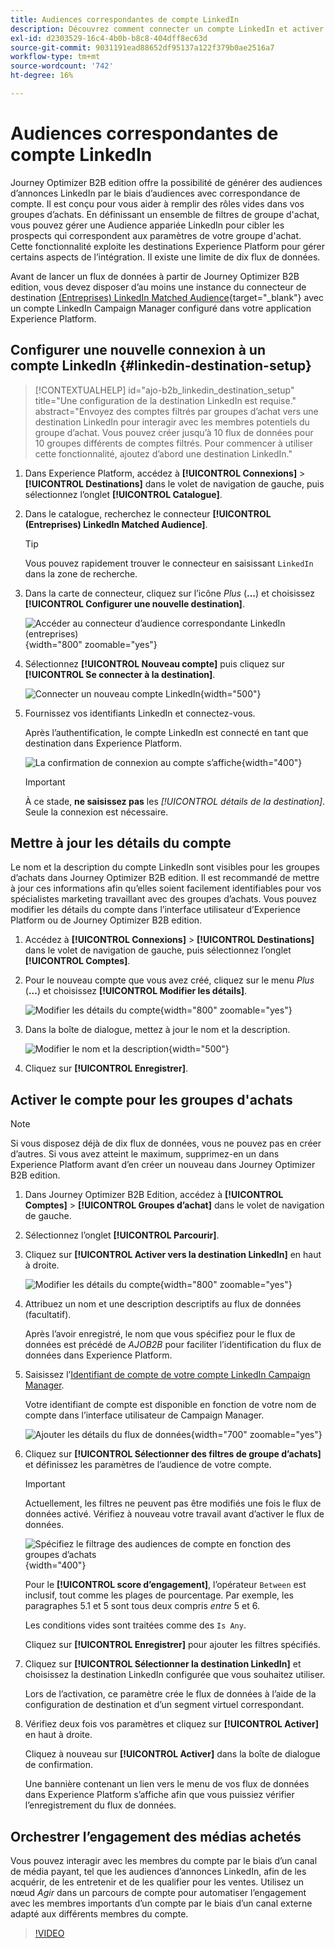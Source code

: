 ```yaml
---
title: Audiences correspondantes de compte LinkedIn
description: Découvrez comment connecter un compte LinkedIn et activer un flux de données pour les groupes d’achats.
exl-id: d2303529-16c4-4b0b-b8c8-404dff8ec63d
source-git-commit: 9031191ead88652df95137a122f379b0ae2516a7
workflow-type: tm+mt
source-wordcount: '742'
ht-degree: 16%

---
```


# Audiences correspondantes de compte LinkedIn

Journey Optimizer B2B edition offre la possibilité de générer des audiences d’annonces LinkedIn par le biais d’audiences avec correspondance de compte. Il est conçu pour vous aider à remplir des rôles vides dans vos groupes d’achats. En définissant un ensemble de filtres de groupe d&#39;achat, vous pouvez gérer une Audience appariée LinkedIn pour cibler les prospects qui correspondent aux paramètres de votre groupe d&#39;achat. Cette fonctionnalité exploite les destinations Experience Platform pour gérer certains aspects de l’intégration. Il existe une limite de dix flux de données.

Avant de lancer un flux de données à partir de Journey Optimizer B2B edition, vous devez disposer d’au moins une instance du connecteur de destination [(Entreprises) LinkedIn Matched Audience](https://experienceleague.adobe.com/fr/docs/experience-platform/destinations/catalog/social/linkedin#connect){target="_blank"} avec un compte LinkedIn Campaign Manager configuré dans votre application Experience Platform.

## Configurer une nouvelle connexion à un compte LinkedIn {#linkedin-destination-setup}

>[!CONTEXTUALHELP]
>id="ajo-b2b_linkedin_destination_setup"
>title="Une configuration de la destination LinkedIn est requise."
>abstract="Envoyez des comptes filtrés par groupes d’achat vers une destination LinkedIn pour interagir avec les membres potentiels du groupe d’achat. Vous pouvez créer jusqu’à 10 flux de données pour 10 groupes différents de comptes filtrés. Pour commencer à utiliser cette fonctionnalité, ajoutez d’abord une destination LinkedIn."

1. Dans Experience Platform, accédez à **[!UICONTROL Connexions]** > **[!UICONTROL Destinations]** dans le volet de navigation de gauche, puis sélectionnez l’onglet **[!UICONTROL Catalogue]**.

1. Dans le catalogue, recherchez le connecteur **[!UICONTROL (Entreprises) LinkedIn Matched Audience]**.

   >[!TIP]
   >
   >Vous pouvez rapidement trouver le connecteur en saisissant `LinkedIn` dans la zone de recherche.

1. Dans la carte de connecteur, cliquez sur l’icône _Plus_ (**...**) et choisissez **[!UICONTROL Configurer une nouvelle destination]**.

   ![Accéder au connecteur d’audience correspondante LinkedIn (entreprises)](./assets/aep-destinations-catalog-linkedin.png){width="800" zoomable="yes"}

1. Sélectionnez **[!UICONTROL Nouveau compte]** puis cliquez sur **[!UICONTROL Se connecter à la destination]**.

   ![Connecter un nouveau compte LinkedIn](./assets/aep-destinations-catalog-linkedin-new-account.png){width="500"}

1. Fournissez vos identifiants LinkedIn et connectez-vous.

   Après l’authentification, le compte LinkedIn est connecté en tant que destination dans Experience Platform.

   ![La confirmation de connexion au compte s’affiche](./assets/aep-destinations-catalog-linkedin-connected.png){width="400"}

   >[!IMPORTANT]
   >
   >À ce stade, **ne saisissez pas** les _[!UICONTROL détails de la destination]_. Seule la connexion est nécessaire.

## Mettre à jour les détails du compte

Le nom et la description du compte LinkedIn sont visibles pour les groupes d’achats dans Journey Optimizer B2B edition. Il est recommandé de mettre à jour ces informations afin qu’elles soient facilement identifiables pour vos spécialistes marketing travaillant avec des groupes d’achats. Vous pouvez modifier les détails du compte dans l’interface utilisateur d’Experience Platform ou de Journey Optimizer B2B edition.

1. Accédez à **[!UICONTROL Connexions]** > **[!UICONTROL Destinations]** dans le volet de navigation de gauche, puis sélectionnez l’onglet **[!UICONTROL Comptes]**.

1. Pour le nouveau compte que vous avez créé, cliquez sur le menu _Plus_ (**...**) et choisissez **[!UICONTROL Modifier les détails]**.

   ![Modifier les détails du compte](./assets/aep-destinations-accounts-edit-details.png){width="800" zoomable="yes"}

1. Dans la boîte de dialogue, mettez à jour le nom et la description.

   ![Modifier le nom et la description](./assets/destinations-linkedin-account-edit-details-dialog.png){width="500"}

1. Cliquez sur **[!UICONTROL Enregistrer]**.

## Activer le compte pour les groupes d&#39;achats

>[!NOTE]
>
>Si vous disposez déjà de dix flux de données, vous ne pouvez pas en créer d’autres. Si vous avez atteint le maximum, supprimez-en un dans Experience Platform avant d’en créer un nouveau dans Journey Optimizer B2B edition.

1. Dans Journey Optimizer B2B Edition, accédez à **[!UICONTROL Comptes]** > **[!UICONTROL Groupes d’achat]** dans le volet de navigation de gauche.

1. Sélectionnez l’onglet **[!UICONTROL Parcourir]**.

1. Cliquez sur **[!UICONTROL Activer vers la destination LinkedIn]** en haut à droite.

   ![Modifier les détails du compte](./assets/activate-linkedin-destination.png){width="800" zoomable="yes"}

1. Attribuez un nom et une description descriptifs au flux de données (facultatif).

   Après l’avoir enregistré, le nom que vous spécifiez pour le flux de données est précédé de _AJOB2B_ pour faciliter l’identification du flux de données dans Experience Platform.

1. Saisissez l’[Identifiant de compte de votre compte LinkedIn Campaign Manager](https://www.linkedin.com/help/lms/answer/a424270).

   Votre identifiant de compte est disponible en fonction de votre nom de compte dans l’interface utilisateur de Campaign Manager.

   ![Ajouter les détails du flux de données](./assets/destinations-linkedin-activate-details.png){width="700" zoomable="yes"}

1. Cliquez sur **[!UICONTROL Sélectionner des filtres de groupe d’achats]** et définissez les paramètres de l’audience de votre compte.

   >[!IMPORTANT]
   >
   >Actuellement, les filtres ne peuvent pas être modifiés une fois le flux de données activé. Vérifiez à nouveau votre travail avant d’activer le flux de données.

   ![Spécifiez le filtrage des audiences de compte en fonction des groupes d’achats](./assets/destinations-linkedin-activate-buying-group-filters.png){width="400"}

   Pour le **[!UICONTROL score d’engagement]**, l’opérateur `Between` est inclusif, tout comme les plages de pourcentage. Par exemple, les paragraphes 5.1 et 5 sont tous deux compris _entre_ 5 et 6.

   Les conditions vides sont traitées comme des `Is Any`.

   Cliquez sur **[!UICONTROL Enregistrer]** pour ajouter les filtres spécifiés.

1. Cliquez sur **[!UICONTROL Sélectionner la destination LinkedIn]** et choisissez la destination LinkedIn configurée que vous souhaitez utiliser.

   Lors de l’activation, ce paramètre crée le flux de données à l’aide de la configuration de destination et d’un segment virtuel correspondant.

1. Vérifiez deux fois vos paramètres et cliquez sur **[!UICONTROL Activer]** en haut à droite.

   Cliquez à nouveau sur **[!UICONTROL Activer]** dans la boîte de dialogue de confirmation.

   Une bannière contenant un lien vers le menu de vos flux de données dans Experience Platform s’affiche afin que vous puissiez vérifier l’enregistrement du flux de données.

## Orchestrer l’engagement des médias achetés

Vous pouvez interagir avec les membres du compte par le biais d’un canal de média payant, tel que les audiences d’annonces LinkedIn, afin de les acquérir, de les entretenir et de les qualifier pour les ventes. Utilisez un nœud _Agir_ dans un parcours de compte pour automatiser l’engagement avec les membres importants d’un compte par le biais d’un canal externe adapté aux différents membres du compte.

>[!VIDEO](https://video.tv.adobe.com/v/3448674/?learn=on&captions=fre_fr)